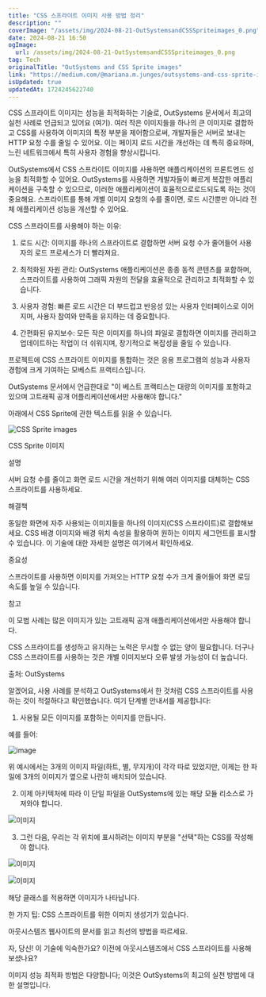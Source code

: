```yaml
---
title: "CSS 스프라이트 이미지 사용 방법 정리"
description: ""
coverImage: "/assets/img/2024-08-21-OutSystemsandCSSSpriteimages_0.png"
date: 2024-08-21 16:50
ogImage: 
  url: /assets/img/2024-08-21-OutSystemsandCSSSpriteimages_0.png
tag: Tech
originalTitle: "OutSystems and CSS Sprite images"
link: "https://medium.com/@mariana.m.junges/outsystems-and-css-sprite-images-bbc578711033"
isUpdated: true
updatedAt: 1724245622740
---
```



CSS 스프라이트 이미지는 성능을 최적화하는 기술로, OutSystems 문서에서 최고의 실천 사례로 언급되고 있어요 (여기). 여러 작은 이미지들을 하나의 큰 이미지로 결합하고 CSS를 사용하여 이미지의 특정 부분을 제어함으로써, 개발자들은 서버로 보내는 HTTP 요청 수를 줄일 수 있어요. 이는 페이지 로드 시간을 개선하는 데 특히 중요하며, 느린 네트워크에서 특히 사용자 경험을 향상시킵니다.

OutSystems에서 CSS 스프라이트 이미지를 사용하면 애플리케이션의 프론트엔드 성능을 최적화할 수 있어요. OutSystems를 사용하면 개발자들이 빠르게 복잡한 애플리케이션을 구축할 수 있으므로, 이러한 애플리케이션이 효율적으로로드되도록 하는 것이 중요해요. 스프라이트를 통해 개별 이미지 요청의 수를 줄이면, 로드 시간뿐만 아니라 전체 애플리케이션 성능을 개선할 수 있어요.

CSS 스프라이트를 사용해야 하는 이유:

1. 로드 시간: 이미지를 하나의 스프라이트로 결합하면 서버 요청 수가 줄어들어 사용자의 로드 프로세스가 더 빨라져요.

<div class="content-ad"></div>

2. 최적화된 자원 관리: OutSystems 애플리케이션은 종종 동적 콘텐츠를 포함하며, 스프라이트를 사용하여 그래픽 자원의 전달을 효율적으로 관리하고 최적화할 수 있습니다.

3. 사용자 경험: 빠른 로드 시간은 더 부드럽고 반응성 있는 사용자 인터페이스로 이어지며, 사용자 참여와 만족을 유지하는 데 중요합니다.

4. 간편화된 유지보수: 모든 작은 이미지를 하나의 파일로 결합하면 이미지를 관리하고 업데이트하는 작업이 더 쉬워지며, 장기적으로 복잡성을 줄일 수 있습니다.

프로젝트에 CSS 스프라이트 이미지를 통합하는 것은 응용 프로그램의 성능과 사용자 경험에 크게 기여하는 모베스트 프랙티스입니다.

<div class="content-ad"></div>

OutSystems 문서에서 언급한대로 "이 베스트 프랙티스는 대량의 이미지를 포함하고 있으며 고트래픽 공개 어플리케이션에서만 사용해야 합니다." 

아래에서 CSS Sprite에 관한 텍스트를 읽을 수 있습니다.

![CSS Sprite images](/assets/img/2024-08-21-OutSystemsandCSSSpriteimages_0.png)

CSS Sprite 이미지

<div class="content-ad"></div>

설명

서버 요청 수를 줄이고 화면 로드 시간을 개선하기 위해 여러 이미지를 대체하는 CSS 스프라이트를 사용하세요.

해결책

동일한 화면에 자주 사용되는 이미지들을 하나의 이미지(CSS 스프라이트)로 결합해보세요. CSS 배경 이미지와 배경 위치 속성을 활용하여 원하는 이미지 세그먼트를 표시할 수 있습니다. 이 기술에 대한 자세한 설명은 여기에서 확인하세요.

<div class="content-ad"></div>

중요성

스프라이트를 사용하면 이미지를 가져오는 HTTP 요청 수가 크게 줄어들어 화면 로딩 속도를 높일 수 있습니다.

참고

이 모범 사례는 많은 이미지가 있는 고트래픽 공개 애플리케이션에서만 사용해야 합니다.

<div class="content-ad"></div>

CSS 스프라이트를 생성하고 유지하는 노력은 무시할 수 없는 양이 필요합니다. 더구나 CSS 스프라이트를 사용하는 것은 개별 이미지보다 오류 발생 가능성이 더 높습니다.

출처: OutSystems

알겠어요, 사용 사례를 분석하고 OutSystems에서 한 것처럼 CSS 스프라이트를 사용하는 것이 적절하다고 확인했습니다. 여기 단계별 안내서를 제공합니다:

1. 사용될 모든 이미지를 포함하는 이미지를 만듭니다.

<div class="content-ad"></div>

예를 들어:

![image](/assets/img/2024-08-21-OutSystemsandCSSSpriteimages_1.png)

위 예시에서는 3개의 이미지 파일(하트, 별, 무지개)이 각각 따로 있었지만, 이제는 한 파일에 3개의 이미지가 옆으로 나란히 배치되어 있습니다.

2. 이제 아키텍처에 따라 이 단일 파일을 OutSystems에 있는 해당 모듈 리소스로 가져와야 합니다.

<div class="content-ad"></div>


![이미지](/assets/img/2024-08-21-OutSystemsandCSSSpriteimages_2.png)

3. 그런 다음, 우리는 각 위치에 표시하려는 이미지 부분을 "선택"하는 CSS를 작성해야 합니다.

![이미지](/assets/img/2024-08-21-OutSystemsandCSSSpriteimages_3.png)

![이미지](/assets/img/2024-08-21-OutSystemsandCSSSpriteimages_4.png)


<div class="content-ad"></div>

해당 클래스를 적용하면 이미지가 나타납니다.

한 가지 팁: CSS 스프라이트를 위한 이미지 생성기가 있습니다.

아웃시스템즈 웹사이트의 문서를 읽고 최선의 방법을 따르세요.

자, 당신! 이 기술에 익숙한가요? 이전에 아웃시스템즈에서 CSS 스프라이트를 사용해 보셨나요?

<div class="content-ad"></div>

이미지 성능 최적화 방법은 다양합니다; 이것은 OutSystems의 최고의 실천 방법에 대한 설명입니다.